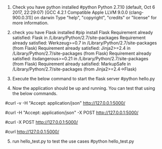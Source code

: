 1) Check you have python installed
#python
Python 2.7.10 (default, Oct  6 2017, 22:29:07) 
[GCC 4.2.1 Compatible Apple LLVM 9.0.0 (clang-900.0.31)] on darwin
Type "help", "copyright", "credits" or "license" for more information.

2) check you have Flask installed
#pip install Flask
Requirement already satisfied: Flask in /Library/Python/2.7/site-packages
Requirement already satisfied: Werkzeug>=0.7 in /Library/Python/2.7/site-packages (from Flask)
Requirement already satisfied: Jinja2>=2.4 in /Library/Python/2.7/site-packages (from Flask)
Requirement already satisfied: itsdangerous>=0.21 in /Library/Python/2.7/site-packages (from Flask)
Requirement already satisfied: MarkupSafe in /Library/Python/2.7/site-packages (from Jinja2>=2.4->Flask)


3) Execute the below command to start the flask server
#python hello.py

4) Now the application should be up and running. You can test that using the below commands.

  #curl -v -H "Accept: application/json" http://127.0.0.1:5000/

  #curl -H "Accept: application/json" -X POST http://127.0.0.1:5000/
  
  #curl -X POST http://127.0.0.1:5000/
    
  #curl http://127.0.0.1:5000/
  
5) run hello_test.py to test the use cases
#python hello_test.py
